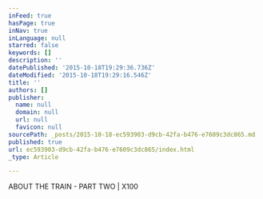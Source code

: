```yaml
---
inFeed: true
hasPage: true
inNav: true
inLanguage: null
starred: false
keywords: []
description: ''
datePublished: '2015-10-18T19:29:36.736Z'
dateModified: '2015-10-18T19:29:16.546Z'
title: ''
authors: []
publisher:
  name: null
  domain: null
  url: null
  favicon: null
sourcePath: _posts/2015-10-18-ec593903-d9cb-42fa-b476-e7609c3dc865.md
published: true
url: ec593903-d9cb-42fa-b476-e7609c3dc865/index.html
_type: Article

---
```

ABOUT THE TRAIN - PART TWO | X100